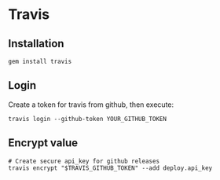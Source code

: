 # Travis

## Installation

```
gem install travis
```

## Login

Create a token for travis from github, then execute:

```
travis login --github-token YOUR_GITHUB_TOKEN
```

## Encrypt value

```
# Create secure api_key for github releases
travis encrypt "$TRAVIS_GITHUB_TOKEN" --add deploy.api_key
```
